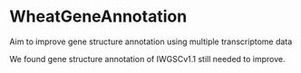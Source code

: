 # WheatGeneAnnotation
 Aim to improve gene structure annotation using multiple transcriptome data

 We found gene structure annotation of IWGSCv1.1 still needed to improve.
